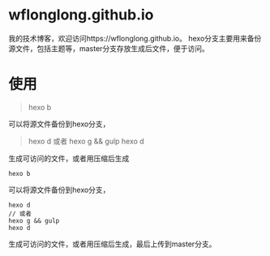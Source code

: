 # wflonglong.github.io
我的技术博客，欢迎访问https://wflonglong.github.io。
hexo分支主要用来备份源文件，包括主题等，master分支存放生成后文件，便于访问。
# 使用
> hexo b

可以将源文件备份到hexo分支，
> hexo d
> 或者
> hexo g && gulp
> hexo d

生成可访问的文件，或者用压缩后生成
```
hexo b
```
可以将源文件备份到hexo分支，
```
hexo d
// 或者
hexo g && gulp
hexo d
```
生成可访问的文件，或者用压缩后生成，最后上传到master分支。

